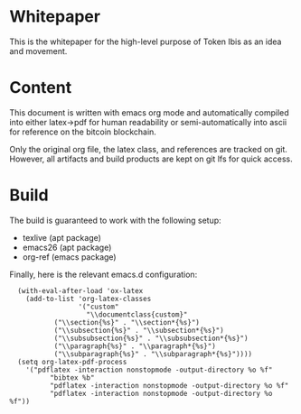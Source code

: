 # Whitepaper

This is the whitepaper for the high-level purpose of Token Ibis as an
idea and movement.

# Content

This document is written with emacs org mode and automatically
compiled into either latex->pdf for human readability or
semi-automatically into ascii for reference on the bitcoin blockchain.

Only the original org file, the latex class, and references are
tracked on git. However, all artifacts and build products are kept on
git lfs for quick access.

# Build

The build is guaranteed to work with the following setup:

- texlive (apt package)
- emacs26 (apt package)
- org-ref (emacs package)

Finally, here is the relevant emacs.d configuration:

```elisp
  (with-eval-after-load 'ox-latex
    (add-to-list 'org-latex-classes
                 '("custom"
                   "\\documentclass{custom}"
		   ("\\section{%s}" . "\\section*{%s}")
		   ("\\subsection{%s}" . "\\subsection*{%s}")
		   ("\\subsubsection{%s}" . "\\subsubsection*{%s}")
		   ("\\paragraph{%s}" . "\\paragraph*{%s}")
		   ("\\subparagraph{%s}" . "\\subparagraph*{%s}"))))
  (setq org-latex-pdf-process
	'("pdflatex -interaction nonstopmode -output-directory %o %f"
          "bibtex %b"
          "pdflatex -interaction nonstopmode -output-directory %o %f"
          "pdflatex -interaction nonstopmode -output-directory %o %f"))
```
